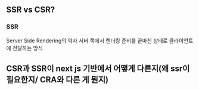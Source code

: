 ## SSR vs CSR?
### SSR
Server Side Rendering의 약자
서버 쪽에서 렌더링 준비를 끝마친 상태로 클라이언트에 전달하는 방식






## CSR과 SSR이 next js 기반에서 어떻게 다른지(왜 ssr이 필요한지/ CRA와 다른 게 뭔지)
